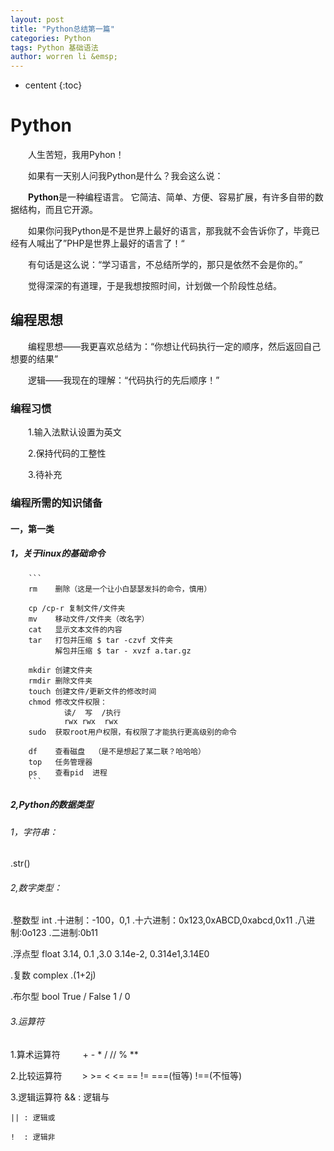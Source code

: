 ```yaml
---
layout: post
title: "Python总结第一篇"
categories: Python
tags: Python 基础语法
author: worren li &emsp;
---
```


* centent
{:toc}

# Python

&emsp;&emsp;人生苦短，我用Pyhon！

&emsp;&emsp;如果有一天别人问我Python是什么？我会这么说：

&emsp;&emsp;**Python**是一种编程语言。 它简洁、简单、方便、容易扩展，有许多自带的数据结构，而且它开源。

&emsp;&emsp;如果你问我Python是不是世界上最好的语言，那我就不会告诉你了，毕竟已经有人喊出了”PHP是世界上最好的语言了！“


&emsp;&emsp;有句话是这么说：“学习语言，不总结所学的，那只是依然不会是你的。”

&emsp;&emsp;觉得深深的有道理，于是我想按照时间，计划做一个阶段性总结。

## 编程思想

&emsp;&emsp;编程思想——我更喜欢总结为：“你想让代码执行一定的顺序，然后返回自己想要的结果”

&emsp;&emsp;逻辑——我现在的理解：“代码执行的先后顺序！”

### 编程习惯

&emsp;&emsp;1.输入法默认设置为英文

&emsp;&emsp;2.保持代码的工整性

&emsp;&emsp;3.待补充


### 编程所需的知识储备
####  一，第一类
##### 1，关于linux的基础命令
		```
		rm    删除（这是一个让小白瑟瑟发抖的命令，慎用）
		
		cp /cp-r 复制文件/文件夹
		mv    移动文件/文件夹（改名字）
		cat   显示文本文件的内容
		tar   打包并压缩 $ tar -czvf 文件夹
			  解包并压缩 $ tar - xvzf a.tar.gz
		
		mkdir 创建文件夹
		rmdir 删除文件夹
		touch 创建文件/更新文件的修改时间
		chmod 修改文件权限：
				读/  写  /执行
				rwx rwx  rwx
		sudo  获取root用户权限，有权限了才能执行更高级别的命令
		
		df    查看磁盘  （是不是想起了某二联？哈哈哈）
		top   任务管理器
		ps    查看pid  进程
		```

##### 2,Python的数据类型
###### 1，字符串：
   .str()
		
###### 2,数字类型：
   .整数型 int 
      .十进制：-100，0,1
      .十六进制：0x123,0xABCD,0xabcd,0x11
      .八进制:0o123 
      .二进制:0b11

   .浮点型 float
      3.14, 0.1 ,3.0 3.14e-2, 0.314e1,3.14E0

   .复数 complex
      .(1+2j)

   .布尔型 bool
   True / False
    1   /   0
    
###### 3.运算符
   1.算术运算符
&emsp;&emsp; + - * / // % **

   2.比较运算符
&emsp;&emsp;> >= < <= == !=  ===(恒等) !==(不恒等)

   3.逻辑运算符
	&& : 逻辑与
    
	|| : 逻辑或
	
	!  : 逻辑非


​	
​	











